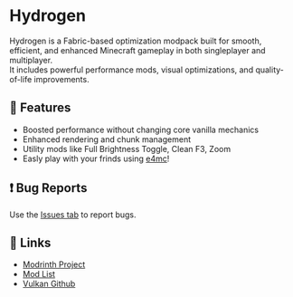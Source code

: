 # Hydrogen

Hydrogen is a Fabric-based optimization modpack built for smooth, efficient, and enhanced Minecraft gameplay in both singleplayer and multiplayer.  
It includes powerful performance mods, visual optimizations, and quality-of-life improvements.

## 🧩 Features
- Boosted performance without changing core vanilla mechanics
- Enhanced rendering and chunk management
- Utility mods like Full Brightness Toggle, Clean F3, Zoom
- Easly play with your frinds using [e4mc](https://modrinth.com/mod/e4mc)!

## ❗ Bug Reports
Use the [Issues tab](https://github.com/FastPig-jar/Hydrogen-modpack/issues) to report bugs.

## 🔗 Links
- [Modrinth Project](https://modrinth.com/modpack/hydrogenpack)
- [Mod List](MODLIST.md)
- [Vulkan Github](https://github.com/xCollateral/VulkanMod/)
